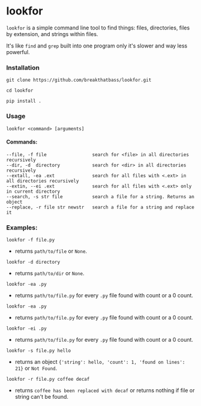 # lookfor

```lookfor``` is a simple command line tool to find things: files, directories, files by extension, and strings within files.

It's like ```find``` and ```grep``` built into one program only it's slower and way less powerful.

### Installation

```git clone https://github.com/breakthatbass/lookfor.git```

```cd lookfor```

```pip install .```


### Usage

```lookfor <command> [arguments]```

#### Commands:
```
--file, -f file                 search for <file> in all directories recursively
--dir, -d  directory            search for <dir> in all directories recursively
--extall, -ea .ext              search for all files with <.ext> in all directories recursively
--extin, --ei .ext              search for all files with <.ext> only in current directory
--search, -s str file           search a file for a string. Returns an object
--replace, -r file str newstr   search a file for a string and replace it
```

### Examples:

```lookfor -f file.py``` 
- returns ```path/to/file``` or ```None```.

```lookfor -d directory``` 
- returns ```path/to/dir``` or ```None```.

```lookfor -ea .py``` 
- returns ```path/to/file.py``` for every ```.py``` file found with count or a 0 count.

```lookfor -ea .py``` 
- returns ```path/to/file.py``` for every ```.py``` file found with count or a 0 count.

```lookfor -ei .py``` 
- returns ```path/to/file.py``` for every ```.py``` file found with count or a 0 count.

```lookfor -s file.py hello```
- returns an object ```{'string': hello, 'count': 1, 'found on lines': 21}``` or ```Not Found```.

```lookfor -r file.py coffee decaf```
- returns ```coffee has been replaced with decaf``` or returns nothing if file or string can't be found.
